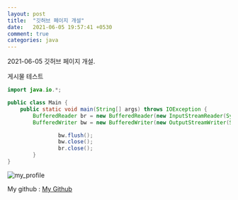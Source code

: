```yaml
---
layout: post
title:  "깃허브 페이지 개설"
date:   2021-06-05 19:57:41 +0530
comment: true
categories: java
---
```


2021-06-05 깃허브 페이지 개설.

게시물 테스트

```java
import java.io.*;

public class Main {
    public static void main(String[] args) throws IOException {
        BufferedReader br = new BufferedReader(new InputStreamReader(System.in));
        BufferedWriter bw = new BufferedWriter(new OutputStreamWriter(System.out));

				bw.flush();
				bw.close();
				br.close();
		}
}
```

![my_profile](https://baedi.github.io/assets/portfolio_.png)

My github : [My Github][my-github]

[my-github]: https://github.com/baedi
